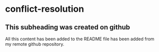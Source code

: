 # conflict-resolution

## This subheading was created on github

All this content has been added to the README file has been added from my remote github repository. 
